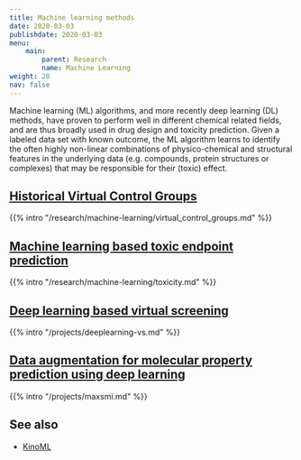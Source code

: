 ```yaml
---
title: Machine learning methods
date: 2020-03-03
publishdate: 2020-03-03
menu:
    main:
        parent: Research
        name: Machine Learning
weight: 20
nav: false
---
```


Machine learning (ML) algorithms, and more recently deep learning (DL) methods, have proven to perform well in different chemical related fields, and are thus broadly used in drug design and toxicity prediction. Given a labeled data set with known outcome, the ML algorithm learns to identify the often highly non-linear combinations of physico-chemical and structural features in the underlying data (e.g. compounds, protein structures or complexes) that may be responsible for their (toxic) effect.

## [Historical Virtual Control Groups](/research/machine-learning/virtual_control_groups/)

{{% intro "/research/machine-learning/virtual_control_groups.md" %}}

## [Machine learning based toxic endpoint prediction](/research/machine-learning/toxicity/)

{{% intro "/research/machine-learning/toxicity.md" %}}

## [Deep learning based virtual screening](/projects/deeplearning-vs/)

{{% intro "/projects/deeplearning-vs.md" %}}

## [Data augmentation for molecular property prediction using deep learning](/content/projects/maxsmi.md)

{{% intro "/projects/maxsmi.md" %}}

## See also

* [KinoML](/projects/kinoml/)
